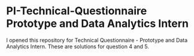 # PI-Technical-Questionnaire Prototype and Data Analytics Intern
I opened this repository for Technical Questionnaire - Prototype and Data Analytics Intern. These are solutions for question 4 and 5.
